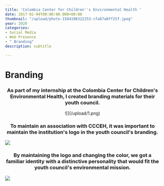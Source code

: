 ```yaml
---
title: 'Colombia Center for Children''s Environmental Health '
date: 2017-02-04T00:00:00.000+00:00
thumbnail: "/upload/photo-1504198322253-cfa87a0ff25f.jpeg"
year: 2020
categories:
- Social Media
- Web Presence
- " Branding"
description: subtitle

---
```

# Branding

<center><h3>As part of my internship at the Colombia Center for Children's Environmental Health, I created branding materials for their youth council.</h3></center>

<center>![](/upload/1.png)</center>

<center><h3>To maintain an association with CCCEH, it was important to maintain the institution's logo in the youth council's branding.</h3></center>

![](/upload/2.png)

<center><h3>By maintaining the logo and changing the color, we got a familiar identity with a distinctive personality that would fit the youth council's environmental mission.</h3></center>

![](/upload/3.png)